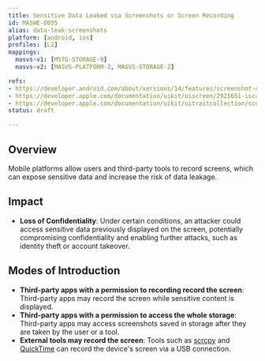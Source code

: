 ```yaml
---
title: Sensitive Data Leaked via Screenshots or Screen Recording
id: MASWE-0055
alias: data-leak-screenshots
platform: [android, ios]
profiles: [L2]
mappings:
  masvs-v1: [MSTG-STORAGE-9]
  masvs-v2: [MASVS-PLATFORM-3, MASVS-STORAGE-2]

refs:
- https://developer.android.com/about/versions/14/features/screenshot-detection
- https://developer.apple.com/documentation/uikit/uiscreen/2921651-iscaptured
- https://developer.apple.com/documentation/uikit/uitraitcollection/scenecapturestate
status: draft

---
```


## Overview

Mobile platforms allow users and third-party tools to record screens, which can expose sensitive data and increase the risk of data leakage.

## Impact

- **Loss of Confidentiality**: Under certain conditions, an attacker could access sensitive data previously displayed on the screen, potentially compromising confidentiality and enabling further attacks, such as identity theft or account takeover.

## Modes of Introduction

- **Third-party apps with a permission to recording record the screen**: Third-party apps may record the screen while sensitive content is displayed.
- **Third-party apps with a permission to access the whole storage**: Third-party apps may access screenshots saved in storage after they are taken by the user or a tool.
- **External tools may record the screen**: Tools such as [scrcpy](https://github.com/Genymobile/scrcpy) and [QuickTime](https://support.apple.com/guide/quicktime-player/welcome/mac) can record the device's screen via a USB connection.
